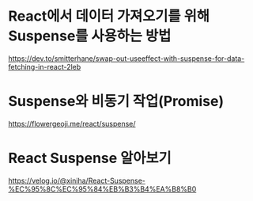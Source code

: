 # React에서 데이터 가져오기를 위해 Suspense를 사용하는 방법

https://dev.to/smitterhane/swap-out-useeffect-with-suspense-for-data-fetching-in-react-2leb

# Suspense와 비동기 작업(Promise)

https://flowergeoji.me/react/suspense/

# React Suspense 알아보기

https://velog.io/@xiniha/React-Suspense-%EC%95%8C%EC%95%84%EB%B3%B4%EA%B8%B0
